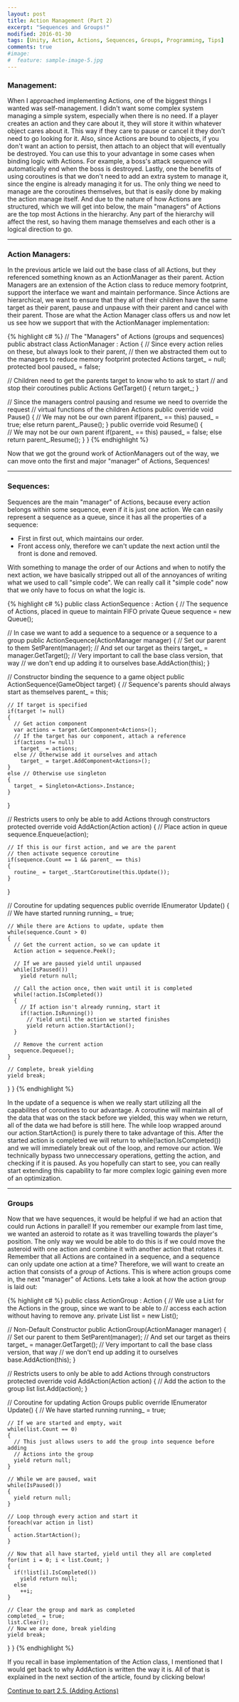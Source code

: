 ```yaml
---
layout: post
title: Action Management (Part 2)
excerpt: "Sequences and Groups!"
modified: 2016-01-30
tags: [Unity, Action, Actions, Sequences, Groups, Programming, Tips]
comments: true
#image:
#  feature: sample-image-5.jpg
---
```


### Management\: ###

When I approached implementing Actions, one of the biggest things I wanted was self-management. I didn't want some complex system managing a simple system, especially when there is no need. If a player creates an action and they care about it, they will store it within whatever object cares about it. This way if they care to pause or cancel it they don't need to go looking for it. Also, since Actions are bound to objects, if you don't want an action to persist, then attach to an object that will eventually be destroyed. You can use this to your advantage in some cases when binding logic with Actions. For example, a boss's attack sequence will automatically end when the boss is destroyed. Lastly, one the benefits of using coroutines is that we don't need to add an extra system to manage it, since the engine is already managing it for us. The only thing we need to manage are the coroutines themselves, but that is easily done by making the action manage itself. And due to the nature of how Actions are structured, which we will get into below, the main "managers" of Actions are the top most Actions in the hierarchy. Any part of the hierarchy will affect the rest, so having them manage themselves and each other is a logical direction to go.  

---

### Action Managers\: ###

In the previous article we laid out the base class of all Actions, but they referenced something known as an ActionManager as their parent. Action Managers are an extension of the Action class to reduce memory footprint, support the interface we want and maintain performance. Since Actions are hierarchical, we want to ensure that they all of their children have the same target as their parent, pause and unpause with their parent and cancel with their parent. Those are what the Action Manager class offers us and now let us see how we support that with the ActionManager implementation:

{% highlight c# %}
// The "Managers" of Actions (groups and sequences)
public abstract class ActionManager : Action
{
  // Since every action relies on these, but always look to their parent,
  // then we abstracted them out to the managers to reduce memory footprint
  protected Actions target_ = null;
  protected bool paused_ = false;

  // Children need to get the parents target to know who to ask to start
  // and stop their coroutines
  public Actions GetTarget() { return target_; }

  // Since the managers control pausing and resume we need to override the request
  // virtual functions of the children Actions
  public override void Pause() {
    // We may not be our own parent
    if(parent_ == this)
      paused_ = true;
    else
      return parent_.Pause();
  }
  public override void Resume() {     
    // We may not be our own parent
    if(parent_ == this)
      paused_ = false;
    else
      return parent_.Resume();
  }
}
{% endhighlight %}

>

Now that we got the ground work of ActionManagers out of the way, we can move onto the first and major "manager" of Actions, Sequences!

---

### Sequences\: ###

Sequences are the main "manager" of Actions, because every action belongs within some sequence, even if it is just one action. We can easily represent a sequence as a queue, since it has all the properties of a sequence: 

* First in first out, which maintains our order.
* Front access only, therefore we can't update the next action until the front is done and removed.

With something to manage the order of our Actions and when to notify the next action, we have basically stripped out all of the annoyances of writing what we used to call "simple code". We can really call it "simple code" now that we only have to focus on what the logic is.

{% highlight c# %}
public class ActionSequence : Action
{
  // The sequence of Actions, placed in queue to maintain FIFO
  private Queue<Action> sequence = new Queue<Action>();

  // In case we want to add a sequence to a sequence or a sequence to a group
  public ActionSequence(ActionManager manager)
  {
    // Set our parent to them
    SetParent(manager);
    // And set our target as theirs
    target_ = manager.GetTarget();
    // Very important to call the base class version, that way
    // we don't end up adding it to ourselves
    base.AddAction(this);
  }

  // Constructor binding the sequence to a game object
  public ActionSequence(GameObject target)
  {
    // Sequence's parents should always start as themselves
    parent_ = this;

    // If target is specified
    if(target != null)
    {
      // Get action component
      var actions = target.GetComponent<Actions>();
      // If the target has our component, attach a reference
      if(actions != null)
        target_ = actions;
      else // Otherwise add it ourselves and attach
        target_ = target.AddComponent<Actions>();
    }
    else // Otherwise use singleton
    {
      target_ = Singleton<Actions>.Instance;
    }
  }

  // Restricts users to only be able to add Actions through constructors
  protected override void AddAction(Action action)
  {
    // Place action in queue
    sequence.Enqueue(action);
    
    // If this is our first action, and we are the parent
    // then activate sequence coroutine
    if(sequence.Count == 1 && parent_ == this)
    {
      routine_ = target_.StartCoroutine(this.Update());
    }
  }

  // Coroutine for updating sequences
  public override IEnumerator Update()
  {
    // We have started running
    running_ = true;

    // While there are Actions to update, update them
    while(sequence.Count > 0)
    {
      // Get the current action, so we can update it
      Action action = sequence.Peek();

      // If we are paused yield until unpaused
      while(IsPaused())
        yield return null;

      // Call the action once, then wait until it is completed
      while(!action.IsCompleted())
      {	
        // If action isn't already running, start it
        if(!action.IsRunning())
          // Yield until the action we started finishes
          yield return action.StartAction();
      }

      // Remove the current action
      sequence.Dequeue();
    }

    // Complete, break yielding
    yield break;
  }
}
{% endhighlight %} 

In the update of a sequence is when we really start utilizing all the capabilites of coroutines to our advantage. A coroutine will maintain all of the data that was on the stack before we yielded, this way when we return, all of the data we had before is still here. The while loop wrapped around our action.StartAction() is purely there to take advantage of this. After the started action is completed we will return to while(!action.IsCompleted()) and we will immediately break out of the loop, and remove our action. We technically bypass two unneccessary operations, getting the action, and checking if it is paused. As you hopefully can start to see, you can really start extending this capability to far more complex logic gaining even more of an optimization.

---

### Groups ###

Now that we have sequences, it would be helpful if we had an action that could run Actions in parallel! If you remember our example from last time, we wanted an asteroid to rotate as it was travelling towards the player's position. The only way we would be able to do this is if we could move the asteroid with one action and combine it with another action that rotates it. Remember that all Actions are contained in a sequence, and a sequence can only update one action at a time? Therefore, we will want to create an action that consists of a _group_ of Actions. This is where action groups come in, the next "manager" of Actions. Lets take a look at how the action group is laid out:

{% highlight c# %}
public class ActionGroup : Action
{
  // We use a List for the Actions in the group, since we want to be able to 
  // access each action without having to remove any.
  private List<Action> list = new List<Action>();

  // Non-Default Constructor
  public ActionGroup(ActionManager manager)
  {
    // Set our parent to them
    SetParent(manager);
    // And set our target as theirs
    target_ = manager.GetTarget();
    // Very important to call the base class version, that way
    // we don't end up adding it to ourselves
    base.AddAction(this);
  }

  // Restricts users to only be able to add Actions through constructors
  protected override void AddAction(Action action)
  {
    // Add the action to the group list
    list.Add(action);
  }

  // Coroutine for updating Action Groups
  public override IEnumerator Update()
  {
    // We have started running
    running_ = true;

    // If we are started and empty, wait
    while(list.Count == 0)
    {
      // This just allows users to add the group into sequence before adding
      // Actions into the group
      yield return null;
    }

    // While we are paused, wait
    while(IsPaused()) 
    {
      yield return null;
    }

    // Loop through every action and start it
    foreach(var action in list)
    {
      action.StartAction();
    }

    // Now that all have started, yield until they all are completed
    for(int i = 0; i < list.Count; )
    {
      if(!list[i].IsCompleted())
        yield return null;
      else 
        ++i;
    }

    // Clear the group and mark as completed
    completed_ = true;
    list.Clear();	
    // Now we are done, break yielding
    yield break;
  }
}
{% endhighlight %} 

If you recall in base implementation of the Action class, I mentioned that I would get back to why AddAction is written the way it is. All of that is explained in the next section of the article, found by clicking below!

>

[Continue to part 2.5. (Adding Actions)](http://joshualouderback.com/AddingActions/) 

